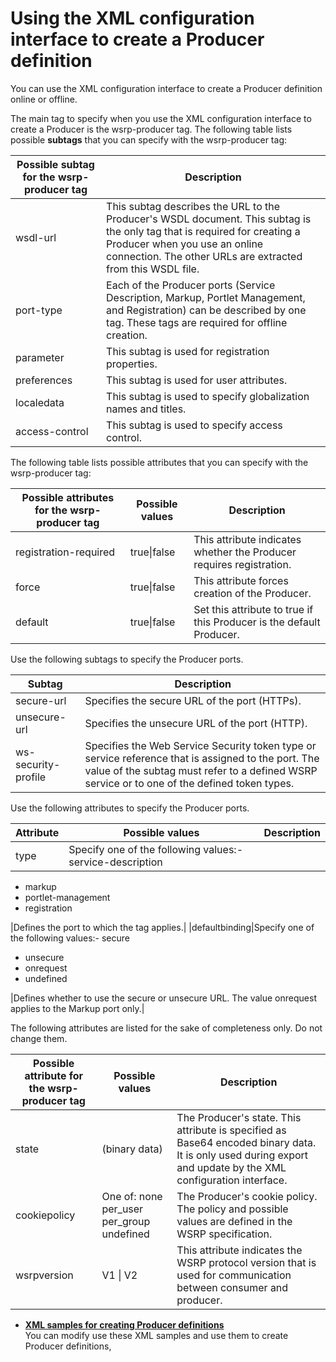 # Using the XML configuration interface to create a Producer definition

You can use the XML configuration interface to create a Producer definition online or offline.

The main tag to specify when you use the XML configuration interface to create a Producer is the wsrp-producer tag. The following table lists possible **subtags** that you can specify with the wsrp-producer tag:

|Possible subtag for the wsrp-producer tag|Description|
|-----------------------------------------|-----------|
|wsdl-url|This subtag describes the URL to the Producer's WSDL document. This subtag is the only tag that is required for creating a Producer when you use an online connection. The other URLs are extracted from this WSDL file.|
|port-type|Each of the Producer ports \(Service Description, Markup, Portlet Management, and Registration\) can be described by one tag. These tags are required for offline creation.|
|parameter|This subtag is used for registration properties.|
|preferences|This subtag is used for user attributes.|
|localedata|This subtag is used to specify globalization names and titles.|
|access-control|This subtag is used to specify access control.|

The following table lists possible attributes that you can specify with the wsrp-producer tag:

|Possible attributes for the wsrp-producer tag|Possible values|Description|
|---------------------------------------------|---------------|-----------|
|registration-required|true\|false|This attribute indicates whether the Producer requires registration.|
|force|true\|false|This attribute forces creation of the Producer.|
|default|true\|false|Set this attribute to true if this Producer is the default Producer.|

Use the following subtags to specify the Producer ports.

|Subtag|Description|
|------|-----------|
|secure-url|Specifies the secure URL of the port \(HTTPs\).|
|unsecure-url|Specifies the unsecure URL of the port \(HTTP\).|
|ws-security-profile|Specifies the Web Service Security token type or service reference that is assigned to the port. The value of the subtag must refer to a defined WSRP service or to one of the defined token types.|

Use the following attributes to specify the Producer ports.

|Attribute|Possible values|Description|
|---------|---------------|-----------|
|type|Specify one of the following values:-   service-description
-   markup
-   portlet-management
-   registration

|Defines the port to which the tag applies.|
|defaultbinding|Specify one of the following values:-   secure
-   unsecure
-   onrequest
-   undefined

|Defines whether to use the secure or unsecure URL. The value onrequest applies to the Markup port only.|

The following attributes are listed for the sake of completeness only. Do not change them.

|Possible attribute for the wsrp-producer tag|Possible values|Description|
|--------------------------------------------|---------------|-----------|
|state|\(binary data\)|The Producer's state. This attribute is specified as Base64 encoded binary data. It is only used during export and update by the XML configuration interface.|
|cookiepolicy|One of: none per\_user per\_group undefined|The Producer's cookie policy. The policy and possible values are defined in the WSRP specification.|
|wsrpversion|V1 \| V2|This attribute indicates the WSRP protocol version that is used for communication between consumer and producer.|

-   **[XML samples for creating Producer definitions](wsrpr_cons_crtprd_samp1.md)**  
You can modify use these XML samples and use them to create Producer definitions,


